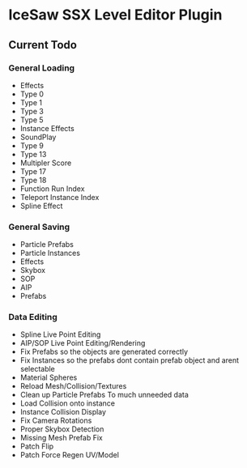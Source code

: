 # IceSaw SSX Level Editor Plugin
 
## Current Todo
### General Loading
 - Effects
 - Type 0
 - Type 1
 - Type 3
 - Type 5
 - Instance Effects
 - SoundPlay
 - Type 9
 - Type 13
 - Multipler Score
 - Type 17
 - Type 18
 - Function Run Index
 - Teleport Instance Index
 - Spline Effect
 
 
### General Saving
 - Particle Prefabs
 - Particle Instances
 - Effects
 - Skybox
 - SOP
 - AIP
 - Prefabs
 
 ### Data Editing
 - Spline Live Point Editing
 - AIP/SOP Live Point Editing/Rendering
 - Fix Prefabs so the objects are generated correctly
 - Fix Instances so the prefabs dont contain prefab object and arent selectable
 - Material Spheres
 - Reload Mesh/Collision/Textures
 - Clean up Particle Prefabs To much unneeded data
 - Load Collision onto instance
 - Instance Collision Display
 - Fix Camera Rotations
 - Proper Skybox Detection
 - Missing Mesh Prefab Fix
 - Patch Flip
 - Patch Force Regen UV/Model